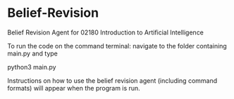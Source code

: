 # Belief-Revision
Belief Revision Agent for 02180 Introduction to Artificial Intelligence

To run the code on the command terminal:
navigate to the folder containing main.py and type

python3 main.py

Instructions on how to use the belief revision agent (including command formats) will appear when the program is run.